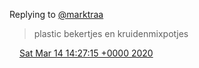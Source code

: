 Replying to [@marktraa](https://twitter.com/marktraa/status/1238564399121608711)

> plastic bekertjes en kruidenmixpotjes

<img src="../../media/tweet.ico" width="12" /> [Sat Mar 14 14:27:15 +0000 2020](https://twitter.com/DromerDenker/status/1238834078859825152)